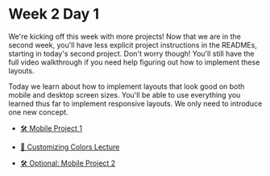 # Week 2 Day 1

We're kicking off this week with more projects! Now that we are in the second week, you'll have less
explicit project instructions in the READMEs, starting in today's second project. Don't worry
though! You'll still have the full video walkthrough if you need help figuring out how to implement
these layouts.

Today we learn about how to implement layouts that look good on both mobile and desktop screen sizes. You'll be able to use everything you learned thus far to implement responsive layouts. We only need to introduce one new concept.

- [🛠️ Mobile Project 1](./mobile_project_1/)

- [🎥 Customizing Colors Lecture](https://vimeo.com/732799055)

- [🛠️ Optional: Mobile Project 2](./mobile_project_2/)
